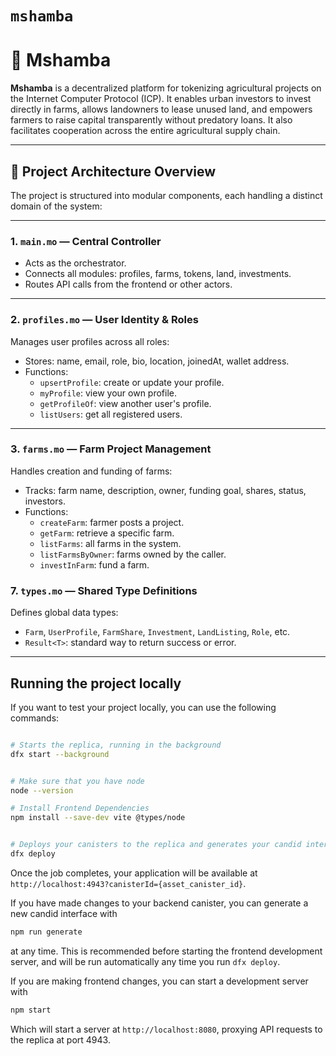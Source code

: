 # `mshamba`

# 🌾 Mshamba

**Mshamba** is a decentralized platform for tokenizing agricultural projects on the Internet Computer Protocol (ICP). It enables urban investors to invest directly in farms, allows landowners to lease unused land, and empowers farmers to raise capital transparently without predatory loans. It also facilitates cooperation across the entire agricultural supply chain.

---

## 🧠 Project Architecture Overview

The project is structured into modular components, each handling a distinct domain of the system:

---

### 1. `main.mo` — Central Controller

- Acts as the orchestrator.
- Connects all modules: profiles, farms, tokens, land, investments.
- Routes API calls from the frontend or other actors.

---

### 2. `profiles.mo` — User Identity & Roles

Manages user profiles across all roles:
- Stores: name, email, role, bio, location, joinedAt, wallet address.
- Functions:
  - `upsertProfile`: create or update your profile.
  - `myProfile`: view your own profile.
  - `getProfileOf`: view another user's profile.
  - `listUsers`: get all registered users.

---

### 3. `farms.mo` — Farm Project Management

Handles creation and funding of farms:
- Tracks: farm name, description, owner, funding goal, shares, status, investors.
- Functions:
  - `createFarm`: farmer posts a project.
  - `getFarm`: retrieve a specific farm.
  - `listFarms`: all farms in the system.
  - `listFarmsByOwner`: farms owned by the caller.
  - `investInFarm`: fund a farm.



### 7. `types.mo` — Shared Type Definitions

Defines global data types:
- `Farm`, `UserProfile`, `FarmShare`, `Investment`, `LandListing`, `Role`, etc.
- `Result<T>`: standard way to return success or error.

---



## Running the project locally

If you want to test your project locally, you can use the following commands:

```bash

# Starts the replica, running in the background
dfx start --background


# Make sure that you have node
node --version

# Install Frontend Dependencies
npm install --save-dev vite @types/node


# Deploys your canisters to the replica and generates your candid interface
dfx deploy
```

Once the job completes, your application will be available at `http://localhost:4943?canisterId={asset_canister_id}`.

If you have made changes to your backend canister, you can generate a new candid interface with

```bash
npm run generate
```

at any time. This is recommended before starting the frontend development server, and will be run automatically any time you run `dfx deploy`.

If you are making frontend changes, you can start a development server with

```bash
npm start
```

Which will start a server at `http://localhost:8080`, proxying API requests to the replica at port 4943.

